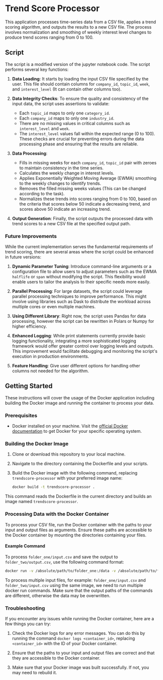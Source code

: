 # Trend Score Processor

This application processes time-series data from a CSV file, applies a trend scoring algorithm, and outputs the results to a new CSV file. The process involves normalization and smoothing of weekly interest level changes to produce trend scores ranging from 0 to 100.

## Script

The script is a modified version of the jupyter notebook code. The script performs several key functions:

1. **Data Loading**: It starts by loading the input CSV file specified by the user. This file should contain columns for `company_id`, `topic_id`, `week`, and `interest_level` (It can contain other columns too).

2. **Data Integrity Checks**: To ensure the quality and consistency of the input data, the script uses assertions to validate:
   - Each `topic_id` maps to only one `category_id`.
   - Each `company_id` maps to only one `industry_id`.
   - There are no missing values in critical columns such as `interest_level` and `week`.
   - The `interest_level` values fall within the expected range (0 to 100).
   These checks are crucial for preventing errors during the data processing phase and ensuring that the results are reliable.

3. **Data Processing**:
   - Fills in missing weeks for each `company_id`, `topic_id` pair with zeroes to maintain consistency in the time series.
   - Calculates the weekly change in interest levels.
   - Applies Exponentially Weighted Moving Average (EWMA) smoothing to the weekly changes to identify trends.
   - Removes the filled missing weeks values (This can be changed according to the task).
   - Normalizes these trends into scores ranging from 0 to 100, based on the criteria that scores below 50 indicate a decreasing trend, and scores above 50 indicate an increasing trend.

4. **Output Generation**: Finally, the script outputs the processed data with trend scores to a new CSV file at the specified output path.

### Future Improvements

While the current implementation serves the fundamental requirements of trend scoring, there are several areas where the script could be enhanced in future versions:

1. **Dynamic Parameter Tuning**: Introduce command-line arguments or a configuration file to allow users to adjust parameters such as the EWMA `halflife` or `span` without modifying the script. This flexibility would enable users to tailor the analysis to their specific needs more easily.

2. **Parallel Processing**: For large datasets, the script could leverage parallel processing techniques to improve performance. This might involve using libraries such as Dask to distribute the workload across multiple cores or even multiple machines.

3. **Using Different Library**: Right now, the script uses Pandas for data processing, however the script can be rewritten in Polars or Numpy for higher efficiency.

4. **Enhanced Logging**: While print statements currently provide basic logging functionality, integrating a more sophisticated logging framework would offer greater control over logging levels and outputs. This improvement would facilitate debugging and monitoring the script's execution in production environments.

5. **Feature Handling**: Give user different options for handling other columns not needed for the algorithm.

## Getting Started

These instructions will cover the usage of the Docker application including building the Docker image and running the container to process your data.

### Prerequisites

- Docker installed on your machine. Visit the [official Docker documentation](https://docs.docker.com/get-docker/) to get Docker for your specific operating system.

### Building the Docker Image

1. Clone or download this repository to your local machine.
2. Navigate to the directory containing the Dockerfile and your scripts.
3. Build the Docker image with the following command, replacing `trendscore-processor` with your preferred image name:

    ```bash
    docker build -t trendscore-processor .
    ```

This command reads the Dockerfile in the current directory and builds an image named `trendscore-processor`.

### Processing Data with the Docker Container

To process your CSV file, run the Docker container with the paths to your input and output files as arguments. Ensure these paths are accessible to the Docker container by mounting the directories containing your files.

#### Example Command

To process `folder_one/input.csv` and save the output to `folder_two/output.csv`, use the following command format:

```bash
docker run -v /absolute/path/to/folder_one:/data -v /absolute/path/to/folder_two:/output trendscore-processor /data/input.csv /output/output.csv
```

To process multiple input files, for example: `folder_one/input.csv` and `folder_two/input.csv` using the same image, we need to run multiple docker run commands. Make sure that the output paths of the commands are different, otherwise the data may be overwritten.

### Troubleshooting

If you encounter any issues while running the Docker container, here are a few things you can try:

1. Check the Docker logs for any error messages. You can do this by running the command `docker logs <container_id>`, replacing `<container_id>` with the ID of your Docker container.

2. Ensure that the paths to your input and output files are correct and that they are accessible to the Docker container.

3. Make sure that your Docker image was built successfully. If not, you may need to rebuild it.
